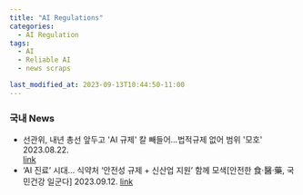 ```yaml
---
title: "AI Regulations"
categories:
  - AI Regulation
tags:
  - AI
  - Reliable AI
  - news scraps

last_modified_at: 2023-09-13T10:44:50-11:00
---
```


### 국내 News 
 * 선관위, 내년 총선 앞두고 'AI 규제' 칼 빼들어...법적규제 없어 범위 '모호' 2023.08.22.  
   [link](https://www.ajunews.com/view/20230821183917116)
 * ‘AI 진료’ 시대… 식약처 ‘안전성 규제 + 신산업 지원’ 함께 모색[안전한 食·醫·藥, 국민건강 일군다] 2023.09.12.
   [link](https://www.munhwa.com/news/view.html?no=2023091201032521129001)

   



